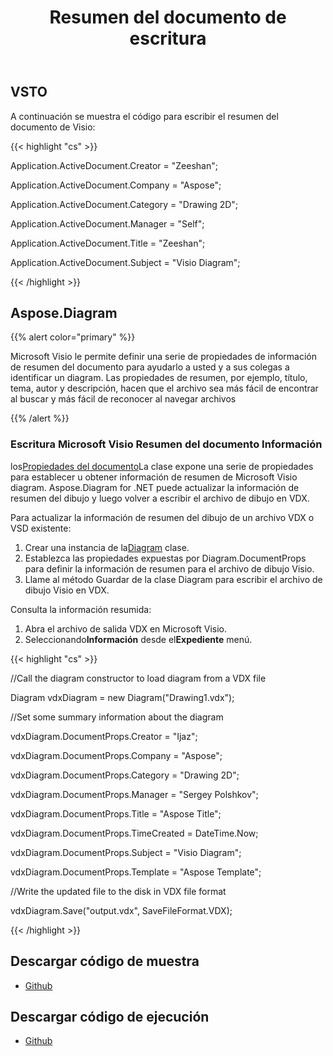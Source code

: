 ﻿---
title: Resumen del documento de escritura
type: docs
weight: 70
url: /es/net/writing-document-summary/
---
## **VSTO**
A continuación se muestra el código para escribir el resumen del documento de Visio:

{{< highlight "cs" >}}

  Application.ActiveDocument.Creator = "Zeeshan";

 Application.ActiveDocument.Company = "Aspose";

 Application.ActiveDocument.Category = "Drawing 2D";

 Application.ActiveDocument.Manager = "Self";

 Application.ActiveDocument.Title = "Zeeshan";

 Application.ActiveDocument.Subject = "Visio Diagram";


{{< /highlight >}}
## **Aspose.Diagram**
{{% alert color="primary" %}} 

Microsoft Visio le permite definir una serie de propiedades de información de resumen del documento para ayudarlo a usted y a sus colegas a identificar un diagram. Las propiedades de resumen, por ejemplo, título, tema, autor y descripción, hacen que el archivo sea más fácil de encontrar al buscar y más fácil de reconocer al navegar archivos

{{% /alert %}} 
### **Escritura Microsoft Visio Resumen del documento Información**
 los[Propiedades del documento](https://reference.aspose.com/diagram/net/aspose.diagram/documentproperties)La clase expone una serie de propiedades para establecer u obtener información de resumen de Microsoft Visio diagram. Aspose.Diagram for .NET puede actualizar la información de resumen del dibujo y luego volver a escribir el archivo de dibujo en VDX.

Para actualizar la información de resumen del dibujo de un archivo VDX o VSD existente:

1.  Crear una instancia de la[Diagram](https://reference.aspose.com/diagram/net/aspose.diagram/diagram) clase.
1. Establezca las propiedades expuestas por Diagram.DocumentProps para definir la información de resumen para el archivo de dibujo Visio.
1. Llame al método Guardar de la clase Diagram para escribir el archivo de dibujo Visio en VDX.

Consulta la información resumida:

1. Abra el archivo de salida VDX en Microsoft Visio.
1.  Seleccionando**Información** desde el**Expediente** menú.

{{< highlight "cs" >}}

  //Call the diagram constructor to load diagram from a VDX file

 Diagram vdxDiagram = new Diagram("Drawing1.vdx");

 //Set some summary information about the diagram

 vdxDiagram.DocumentProps.Creator = "Ijaz";

 vdxDiagram.DocumentProps.Company = "Aspose";

 vdxDiagram.DocumentProps.Category = "Drawing 2D";

 vdxDiagram.DocumentProps.Manager = "Sergey Polshkov";

 vdxDiagram.DocumentProps.Title = "Aspose Title";

 vdxDiagram.DocumentProps.TimeCreated = DateTime.Now;

 vdxDiagram.DocumentProps.Subject = "Visio Diagram";

 vdxDiagram.DocumentProps.Template = "Aspose Template";

 //Write the updated file to the disk in VDX file format

 vdxDiagram.Save("output.vdx", SaveFileFormat.VDX);


{{< /highlight >}}
## **Descargar código de muestra**
- [Github](https://github.com/aspose-diagram/Aspose.Diagram-for-.NET/releases/tag/AsposeDiagramVsVSTOv1.1)
## **Descargar código de ejecución**
- [Github](https://github.com/aspose-diagram/Aspose.Diagram-for-.NET/tree/master/Plugins/Aspose.Diagram%20Vs%20VSTO%20Visio/Code%20Comparison%20of%20Common%20Features/Writing%20Document%20Summary)
